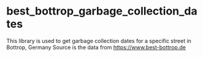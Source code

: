 # best_bottrop_garbage_collection_dates

This library is used to get garbage collection dates for a specific street in Bottrop, Germany
Source is the data from https://www.best-bottrop.de
